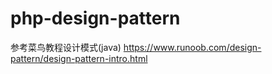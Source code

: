 # php-design-pattern

参考菜鸟教程设计模式(java)
https://www.runoob.com/design-pattern/design-pattern-intro.html
